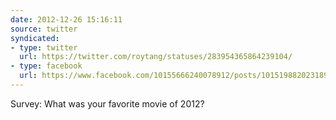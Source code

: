 ```yaml
---
date: 2012-12-26 15:16:11
source: twitter
syndicated:
- type: twitter
  url: https://twitter.com/roytang/statuses/283954365864239104/
- type: facebook
  url: https://www.facebook.com/10155666240078912/posts/10151988202318912
---
```


Survey: What was your favorite movie of 2012?
